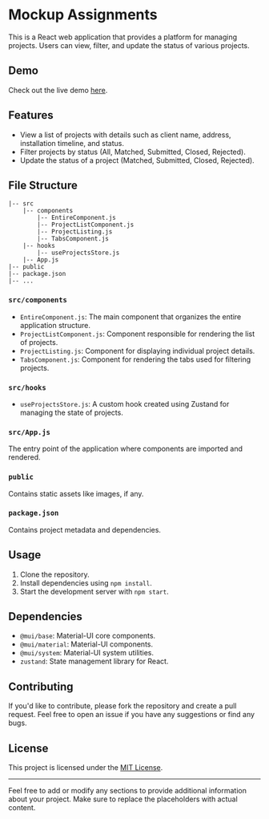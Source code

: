 # Mockup Assignments

This is a React web application that provides a platform for managing projects. Users can view, filter, and update the status of various projects.

## Demo

Check out the live demo [here](https://mockup-assignments.netlify.app/).

## Features

- View a list of projects with details such as client name, address, installation timeline, and status.
- Filter projects by status (All, Matched, Submitted, Closed, Rejected).
- Update the status of a project (Matched, Submitted, Closed, Rejected).

## File Structure

```
|-- src
    |-- components
        |-- EntireComponent.js
        |-- ProjectListComponent.js
        |-- ProjectListing.js
        |-- TabsComponent.js
    |-- hooks
        |-- useProjectsStore.js
    |-- App.js
|-- public
|-- package.json
|-- ...
```

### `src/components`

- `EntireComponent.js`: The main component that organizes the entire application structure.
- `ProjectListComponent.js`: Component responsible for rendering the list of projects.
- `ProjectListing.js`: Component for displaying individual project details.
- `TabsComponent.js`: Component for rendering the tabs used for filtering projects.

### `src/hooks`

- `useProjectsStore.js`: A custom hook created using Zustand for managing the state of projects.

### `src/App.js`

The entry point of the application where components are imported and rendered.

### `public`

Contains static assets like images, if any.

### `package.json`

Contains project metadata and dependencies.

## Usage

1. Clone the repository.
2. Install dependencies using `npm install`.
3. Start the development server with `npm start`.

## Dependencies

- `@mui/base`: Material-UI core components.
- `@mui/material`: Material-UI components.
- `@mui/system`: Material-UI system utilities.
- `zustand`: State management library for React.

## Contributing

If you'd like to contribute, please fork the repository and create a pull request. Feel free to open an issue if you have any suggestions or find any bugs.

## License

This project is licensed under the [MIT License](LICENSE).

---

Feel free to add or modify any sections to provide additional information about your project. Make sure to replace the placeholders with actual content.
